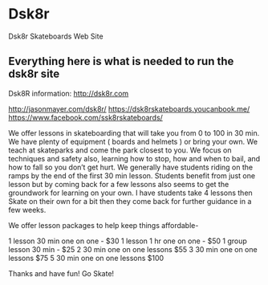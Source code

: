 # Dsk8r
Dsk8r Skateboards Web Site
## Everything here is what is needed to run the dsk8r site ##

Dsk8R information:
http://dsk8r.com


http://jasonmayer.com/dsk8r/
https://dsk8rskateboards.youcanbook.me/
https://www.facebook.com/ssk8rskateboards/

We offer lessons in skateboarding that will take you from 0 to 100 in 30 min. We have plenty of equipment ( boards and helmets ) or bring your own. We teach at skateparks and come the park closest to you. We focus on techniques and safety also, learning how to stop, how and when to bail, and how to fall so you don’t get hurt. We generally have students riding on the ramps by the end of the first 30 min lesson. Students benefit from just one lesson but by coming back for a few lessons also seems to get the groundwork for learning on your own. I have students take 4 lessons then Skate on their own for a bit then they come back for further guidance in a few weeks. 

We offer lesson packages to help keep things affordable- 



1 lesson 30 min one on one - $30
1 lesson 1 hr one on one - $50
1 group lesson 30 min - $25
2 30 min one on one lessons $55
3 30 min one on one lessons $75
5 30 min one on one lessons $100

Thanks and have fun! Go Skate!

